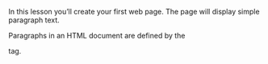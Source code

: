 In this lesson you’ll create your first web page. The page will display simple paragraph text.

Paragraphs in an HTML document are defined by the <p> tag.